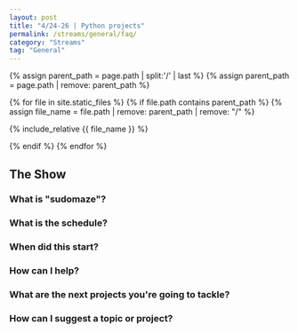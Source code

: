 ```yaml
---
layout: post
title: "4/24-26 | Python projects"
permalink: /streams/general/faq/
category: "Streams"
tag: "General"
---
```

{% assign parent_path = page.path | split:'/' | last %}
{% assign parent_path = page.path | remove:  parent_path %}

{% for file in site.static_files %}
{% if file.path contains parent_path %}
{% assign file_name = file.path | remove:  parent_path | remove:  "/" %}

{% include_relative {{ file_name }} %}

{% endif %}
{% endfor %}

## The Show

### What is "sudomaze"?

### What is the schedule?

### When did this start?

### How can I help?

### What are the next projects you're going to tackle?

### How can I suggest a topic or project?

### 

